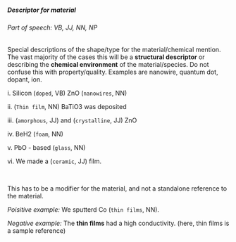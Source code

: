 ##### Descriptor for material

###### Part of speech: VB, JJ, NN, NP

Special descriptions of the shape/type for the material/chemical mention. The vast majority of the cases this will be a **structural descriptor** or describing the **chemical environment** of the material/species. Do not confuse this with property/quality. Examples are nanowire, quantum dot, dopant, ion.

i. Silicon (`doped`, VB) ZnO (`nanowires`, NN)

ii. (`Thin film`, NN) BaTiO3 was deposited

iii. (`amorphous`, JJ) and (`crystalline`, JJ) ZnO

iv. BeH2 (`foam`, NN)

v. PbO - based (`glass`, NN)

vi. We made a (`ceramic`, JJ) film.

&nbsp;

This has to be a modifier for the material, and not a standalone reference to the material.

*Poisitive example:* We sputterd Co (`thin films`, NN).

*Negative example:* The **thin films** had a high conductivity. (here, thin films is a sample reference)
